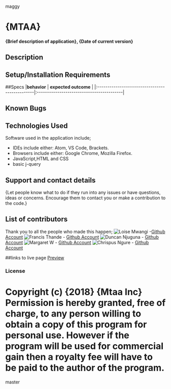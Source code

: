  maggy
# {MTAA}
#### {Brief description of application}, {Date of current version}
## Description


## Setup/Installation Requirements


##Specs
|**behavior**                                    | **expected outcome**                      |
|:-----------------------------------------------|:------------------------------------------|

## Known Bugs


## Technologies Used
Software used in the application include;
* IDEs include either: Atom, VS Code, Brackets.
* Browsers include either: Google Chrome, Mozilla Firefox.
* JavaScript,HTML and CSS
* basic j-query

## Support and contact details
{Let people know what to do if they run into any issues or have questions, ideas or concerns.  Encourage them to contact you or make a contribution to the code.}

## List of contributors
Thank you to all the people who made this happen;
![Loise Mwangi](https://github.com/tc-mwangi/mtaa/blob/master/image/loise.jpg) -[Github Account](https://github.com/tc-mwangi/)
![Francis Thande](https://github.com/tc-mwangi/mtaa/blob/master/image/Fran.jpg) - [Github Account](https://github.com/Fkaragu)
![Duncan Njuguna](https://github.com/tc-mwangi/mtaa/blob/master/image/Dun.jpg) - [Github Account](https://github.com/Dun-Njuguna/)
![Margaret W](https://github.com/tc-mwangi/mtaa/blob/master/image/wak.jpg) - [Github Account](https://github.com/MargaretW/)
![Chrispus Ngure](https://github.com/tc-mwangi/mtaa/blob/master/image/ngure.jpg) - [Github Account](https://github.com/Slim95Chrisp)

##links to live page
[Preview](https://tc-mwangi.github.io/mtaa/)

### License

Copyright (c) {2018} {Mtaa Inc} Permission is hereby granted, free of charge, to any person willing to obtain a copy of this program for personal use. However if the program will be used for commercial gain then a royalty fee will have to be paid to the author of the program.
=======

master

